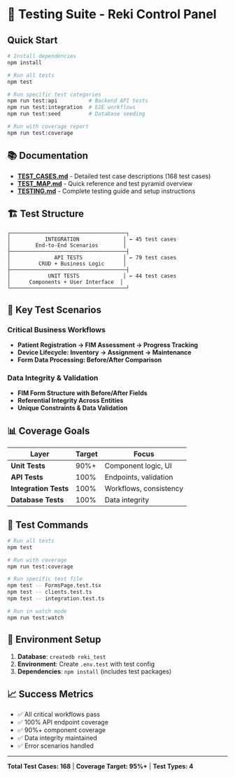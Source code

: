 # 🧪 Testing Suite - Reki Control Panel

## Quick Start

```bash
# Install dependencies
npm install

# Run all tests
npm test

# Run specific test categories
npm run test:api          # Backend API tests
npm run test:integration  # E2E workflows
npm run test:seed         # Database seeding

# Run with coverage report
npm run test:coverage
```

## 📚 Documentation

- **[TEST_CASES.md](docs/TEST_CASES.md)** - Detailed test case descriptions (168 test cases)
- **[TEST_MAP.md](docs/TEST_MAP.md)** - Quick reference and test pyramid overview
- **[TESTING.md](docs/TESTING.md)** - Complete testing guide and setup instructions

## 🏗️ Test Structure

```
┌─────────────────────────────────────┐
│           INTEGRATION              │ ← 45 test cases
│        End-to-End Scenarios        │
├─────────────────────────────────────┤
│              API TESTS             │ ← 79 test cases
│         CRUD + Business Logic      │
├─────────────────────────────────────┤
│            UNIT TESTS              │ ← 44 test cases
│      Components + User Interface  │
└─────────────────────────────────────┘
```

## 🎯 Key Test Scenarios

### Critical Business Workflows

- **Patient Registration → FIM Assessment → Progress Tracking**
- **Device Lifecycle: Inventory → Assignment → Maintenance**
- **Form Data Processing: Before/After Comparison**

### Data Integrity & Validation

- **FIM Form Structure with Before/After Fields**
- **Referential Integrity Across Entities**
- **Unique Constraints & Data Validation**

## 📊 Coverage Goals

| Layer                 | Target | Focus                  |
| --------------------- | ------ | ---------------------- |
| **Unit Tests**        | 90%+   | Component logic, UI    |
| **API Tests**         | 100%   | Endpoints, validation  |
| **Integration Tests** | 100%   | Workflows, consistency |
| **Database Tests**    | 100%   | Data integrity         |

## 🚀 Test Commands

```bash
# Run all tests
npm test

# Run with coverage
npm run test:coverage

# Run specific test file
npm test -- FormsPage.test.tsx
npm test -- clients.test.ts
npm test -- integration.test.ts

# Run in watch mode
npm run test:watch
```

## 🎪 Environment Setup

1. **Database**: `createdb reki_test`
2. **Environment**: Create `.env.test` with test config
3. **Dependencies**: `npm install` (includes test packages)

## 📈 Success Metrics

- ✅ All critical workflows pass
- ✅ 100% API endpoint coverage
- ✅ 90%+ component coverage
- ✅ Data integrity maintained
- ✅ Error scenarios handled

---

**Total Test Cases: 168** | **Coverage Target: 95%+** | **Test Types: 4**
